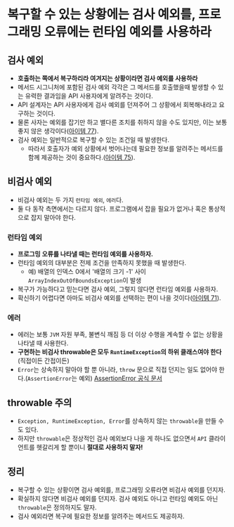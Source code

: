 # 복구할 수 있는 상황에는 검사 예외를, 프로그래밍 오류에는 런타임 예외를 사용하라

## 검사 예외

* **호출하는 쪽에서 복구하리라 여겨지는 상황이라면 검사 예외를 사용하라**
* 메서드 시그니처에 포함된 검사 예외 각각은 그 메서드를 호출했을때 발생할 수 있는 유력한 결과임을 API 사용자에게 알려주는 것이다.
* API 설계자는 API 사용자에게 검사 예외를 던져주어 그 상황에서 회복해내라고 요구하는 것이다.
* 물론 사자는 예외를 잡기만 하고 별다른 조치를 취하지 않을 수도 있지만, 이는 보통 좋지 않은 생각이다([아이템 77](https://github.com/parkhanbeen/study/blob/master/effective-java/10%EC%9E%A5/77.%EC%98%88%EC%99%B8%EB%A5%BC%20%EB%AC%B4%EC%8B%9C%ED%95%98%EC%A7%80%20%EB%A7%90%EB%9D%BC.md)).
* 검사 예외는 일반적으로 복구할 수 있는 조건일 때 발생한다.
  * 따라서 호출자가 예외 상황에서 벗어나는데 필요한 정보를 알려주는 메서드를 함께 제공하는 것이 중요하다.([아이템 75](https://github.com/parkhanbeen/study/blob/master/effective-java/10%EC%9E%A5/75.%EC%98%88%EC%99%B8%EC%9D%98%20%EC%83%81%EC%84%B8%20%EB%A9%94%EC%8B%9C%EC%A7%80%EC%97%90%20%EC%8B%A4%ED%8C%A8%20%EA%B4%80%EB%A0%A8%20%EC%A0%95%EB%B3%B4%EB%A5%BC%20%EB%8B%B4%EC%9C%BC%EB%9D%BC.md)).

## 비검사 예외

* 비검사 예외는 두 가지 `런타임 예외`, `에러`다.
* 둘 다 동작 측면에서는 다르지 않다. 프로그램에서 잡을 필요가 없거나 혹은 통상적으로 잡지 말아야 한다.

### 런타임 예외

* **프로그밍 오류를 나타낼 때는 런타임 예외를 사용하자.**
* 런타임 예외의 대부분은 전제 조건을 만족하지 못했을 때 발생한다.
  * 예) 배열의 인덱스 0에서 '배열의 크기 -1' 사이 `ArrayIndexOutOfBoundsException`이 발생
* 복구가 가능하다고 믿는다면 검사 예외, 그렇지 않다면 런타임 예외를 사용하자.
* 확신하기 어렵다면 아마도 비검사 예외를 선택하는 편이 나을 것이다([아이템 71](https://github.com/parkhanbeen/study/blob/master/effective-java/10%EC%9E%A5/71.%ED%95%84%EC%9A%94%20%EC%97%86%EB%8A%94%20%EA%B2%80%EC%82%AC%20%EC%98%88%EC%99%B8%20%EC%82%AC%EC%9A%A9%EC%9D%80%20%ED%94%BC%ED%95%98%EB%9D%BC.md)).

### 에러

* 에러는 보통 `JVM` 자원 부족, 불변식 깨짐 등 더 이상 수행을 계속할 수 없는 상황을 나타낼 때 사용한다.
* **구현하는 비검사 throwable은 모두 `RuntimeException`의 하위 클래스여야 한다**(직접이든 간접이든)
* `Error`는 상속하지 말아야 할 뿐 아니라, `throw` 문으로 직접 던지는 일도 없어야 한다.(`AssertionError`는 예외) [AssertionError 공식 문서](https://docs.oracle.com/javase/8/docs/api/java/lang/AssertionError.html)

## throwable 주의

* `Exception, RuntimeException, Error`를 상속하지 않는 `throwable`을 만들 수도 있다.
* 하지만 `throwable`은 정상적인 검사 예외보다 나을 게 하나도 없으면서 `API` 클라이언트를 헷갈리게 할 뿐이니 **절대로 사용하지 말자!**

## 정리

* 복구할 수 있는 상황이면 검사 예외를, 프로그래밍 오류라면 비검사 예외를 던지자.
* 확실하지 않다면 비검사 예외를 던지자. 검사 예외도 아니고 런타임 예외도 아닌 `throwable`은 정의하지도 말자.
* 검사 예외라면 복구에 필요한 정보를 알려주는 메서드도 제공하자.
